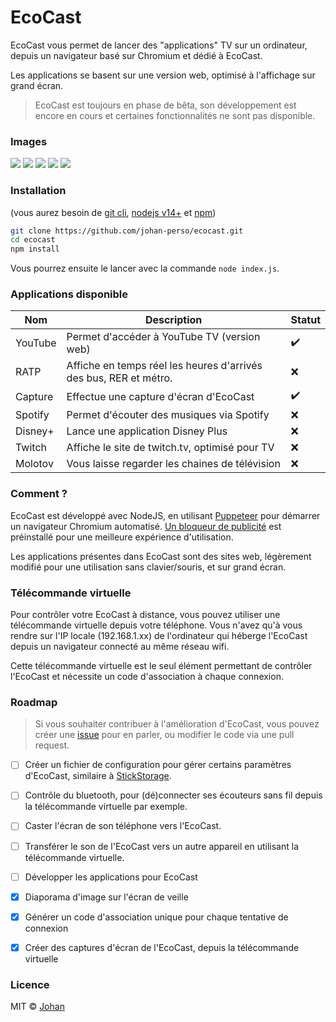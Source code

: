 # EcoCast

EcoCast vous permet de lancer des "applications" TV sur un ordinateur, depuis un navigateur basé sur Chromium et dédié à EcoCast.

Les applications se basent sur une version web, optimisé à l'affichage sur grand écran.

> EcoCast est toujours en phase de bêta, son développement est encore en cours et certaines fonctionnalités ne sont pas disponible.


### Images

![](https://firebasestorage.googleapis.com/v0/b/storage-bf183.appspot.com/o/ecocast-screenshot%2Fwelcome.jpg?alt=media)
![](https://firebasestorage.googleapis.com/v0/b/storage-bf183.appspot.com/o/ecocast-screenshot%2Fsleepmode.jpg?alt=media)
![](https://firebasestorage.googleapis.com/v0/b/storage-bf183.appspot.com/o/ecocast-screenshot%2Fyoutube.jpg?alt=media)
![](https://firebasestorage.googleapis.com/v0/b/storage-bf183.appspot.com/o/ecocast-screenshot%2Fremote.png?alt=media)
![](https://firebasestorage.googleapis.com/v0/b/storage-bf183.appspot.com/o/ecocast-screenshot%2Fscreenshot.png?alt=media)


### Installation

(vous aurez besoin de [git cli](https://git-scm.com/book/fr/v2/D%C3%A9marrage-rapide-Installation-de-Git), [nodejs v14+](https://nodejs.org) et [npm](https://npmjs.com/))

```bash
git clone https://github.com/johan-perso/ecocast.git
cd ecocast
npm install
```

Vous pourrez ensuite le lancer avec la commande `node index.js`.


### Applications disponible

| Nom      | Description                                                    | Statut |
|----------|--------------------------------------------------------------------|----|
| YouTube  | Permet d'accéder à YouTube TV (version web)                        | ✔️ |
| RATP     | Affiche en temps réel les heures d'arrivés des bus, RER et métro.  | ❌ |
| Capture  | Effectue une capture d'écran d'EcoCast                             | ✔️ |
| Spotify  | Permet d'écouter des musiques via Spotify                          | ❌ |
| Disney+  | Lance une application Disney Plus                                  | ❌ |
| Twitch   | Affiche le site de twitch.tv, optimisé pour TV                     | ❌ |
| Molotov  | Vous laisse regarder les chaines de télévision                     | ❌ |


### Comment ?

EcoCast est développé avec NodeJS, en utilisant [Puppeteer](https://pptr.dev) pour démarrer un navigateur Chromium automatisé. [Un bloqueur de publicité](https://ublockorigin.com/fr) est préinstallé pour une meilleure expérience d'utilisation.

Les applications présentes dans EcoCast sont des sites web, légèrement modifié pour une utilisation sans clavier/souris, et sur grand écran.


### Télécommande virtuelle

Pour contrôler votre EcoCast à distance, vous pouvez utiliser une télécommande virtuelle depuis votre téléphone. Vous n'avez qu'à vous rendre sur l'IP locale (192.168.1.xx) de l'ordinateur qui héberge l'EcoCast depuis un navigateur connecté au même réseau wifi.

Cette télécommande virtuelle est le seul élément permettant de contrôler l'EcoCast et nécessite un code d'association à chaque connexion.


### Roadmap

> Si vous souhaiter contribuer à l'amélioration d'EcoCast, vous pouvez créer une [issue](https://github.com/johan-perso/ecocast/issues) pour en parler, ou modifier le code via une pull request.

- [ ] Créer un fichier de configuration pour gérer certains paramètres d'EcoCast, similaire à [StickStorage](https://github.com/johan-perso/stickstorage/blob/main/config.example.jsonc).
- [ ] Contrôle du bluetooth, pour (dé)connecter ses écouteurs sans fil depuis la télécommande virtuelle par exemple.
- [ ] Caster l'écran de son téléphone vers l'EcoCast.
- [ ] Transférer le son de l'EcoCast vers un autre appareil en utilisant la télécommande virtuelle.
- [ ] Développer les applications pour EcoCast
- [x] Diaporama d'image sur l'écran de veille
- [x] Générer un code d'association unique pour chaque tentative de connexion
- [x] Créer des captures d'écran de l'EcoCast, depuis la télécommande virtuelle


### Licence

MIT © [Johan](https://johanstickman.com)
